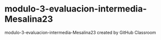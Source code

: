 # modulo-3-evaluacion-intermedia-Mesalina23
modulo-3-evaluacion-intermedia-Mesalina23 created by GitHub Classroom
